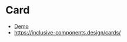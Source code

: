 # Card

* [Demo](https://barcia.github.io/lab/card/index.html)
* https://inclusive-components.design/cards/